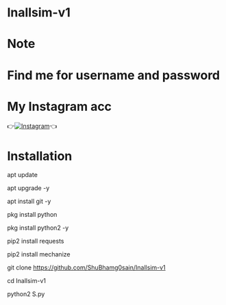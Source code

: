 # Inallsim-v1

# Note
# Find me for username and password
# My Instagram acc
👉[![Instagram](https://img.shields.io/badge/INSTAGRAM-FOLLOW-red?style=for-the-badge&logo=instagram)](https://www.instagram.com/shubham_g0sain/)👈

# Installation

apt update

 apt upgrade -y

 apt install git -y

 pkg install python

pkg install python2 -y

 pip2 install requests

 pip2 install mechanize

git clone https://github.com/ShuBhamg0sain/Inallsim-v1

cd Inallsim-v1

python2 S.py 

